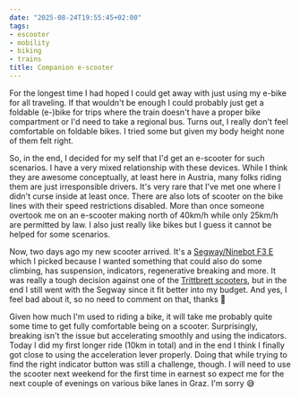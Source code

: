 ```yaml
---
date: "2025-08-24T19:55:45+02:00"
tags:
- escooter
- mobility
- biking
- trains
title: Companion e-scooter
---
```


For the longest time I had hoped I could get away with just using my e-bike for all traveling. If that wouldn't be enough I could probably just get a foldable (e-)bike for trips where the train doesn't have a proper bike compartment or I'd need to take a regional bus. Turns out, I really don't feel comfortable on foldable bikes. I tried some but given my body height none of them felt right. 

So, in the end, I decided for my self that I'd get an e-scooter for such scenarios. I have a very mixed relationship with these devices. While I think they are awesome conceptually, at least here in Austria, many folks riding them are just irresponsible drivers. It's very rare that I've met one where I didn't curse inside at least once. There are also lots of scooter on the bike lines with their speed restrictions disabled. More than once someone overtook me on an e-scooter making north of 40km/h while only 25km/h are permitted by law. I also just really like bikes but I guess it cannot be helped for some scenarios.

Now, two days ago my new scooter arrived. It's a [Segway/Ninebot F3 E](https://shop.segway.com/at_de/f3-e.html) which I picked because I wanted something that could also do some climbing, has suspension, indicators, regenerative breaking and more. It was really a tough decision against one of the [Trittbrett scooters](https://www.trittbrettoriginal.de/), but in the end I still went with the Segway since it fit better into my budget. And yes, I feel bad about it, so no need to comment on that, thanks 🤪

Given how much I'm used to riding a bike, it will take me probably quite some time to get fully comfortable being on a scooter. Surprisingly, breaking isn't the issue but accelerating smoothly and using the indicators. Today I did my first longer ride (10km in total) and in the end I think I finally got close to using the acceleration lever properly. Doing that while trying to find the right indicator button was still a challenge, though. I will need to use the scooter next weekend for the first time in earnest so expect me for the next couple of evenings on various bike lanes in Graz.  I'm sorry 😅